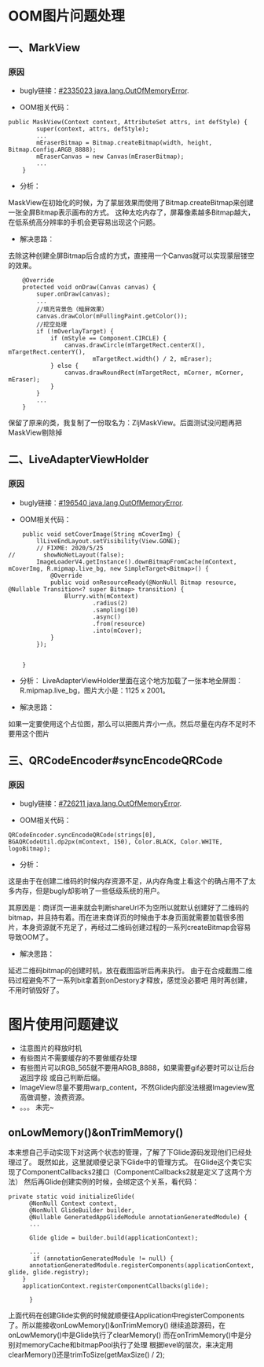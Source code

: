 # OOM图片问题处理

## 一、MarkView

### 原因
 -  bugly链接：[#2335023 java.lang.OutOfMemoryError](https://bugly.qq.com/v2/crash-reporting/crashes/2fb12c6c7d/2335023?pid=1).

 -  OOM相关代码：
```
public MaskView(Context context, AttributeSet attrs, int defStyle) {
        super(context, attrs, defStyle);
        ...
        mEraserBitmap = Bitmap.createBitmap(width, height, Bitmap.Config.ARGB_8888);
        mEraserCanvas = new Canvas(mEraserBitmap);
        ...
    }

```
 - 分析：

  MaskView在初始化的时候，为了蒙层效果而使用了Bitmap.createBitmap来创建一张全屏Bitmap表示画布的方式。
这种太吃内存了，屏幕像素越多Bitmap越大，在低系统高分辨率的手机会更容易出现这个问题。

 - 解决思路：

  去除这种创建全屏Bitmap后合成的方式，直接用一个Canvas就可以实现蒙层镂空的效果。
```
    @Override
    protected void onDraw(Canvas canvas) {
        super.onDraw(canvas);
        ...
        //填充背景色（暗屏效果）
        canvas.drawColor(mFullingPaint.getColor());
        //挖空处理
        if (!mOverlayTarget) {
            if (mStyle == Component.CIRCLE) {
                canvas.drawCircle(mTargetRect.centerX(), mTargetRect.centerY(),
                        mTargetRect.width() / 2, mEraser);
            } else {
                canvas.drawRoundRect(mTargetRect, mCorner, mCorner, mEraser);
            }
        }
        ...
    }
```
 保留了原来的类，我复制了一份取名为：ZljMaskView。后面测试没问题再把MaskView剔除掉


## 二、LiveAdapterViewHolder
### 原因
 -  bugly链接：[#196540 java.lang.OutOfMemoryError](https://bugly.qq.com/v2/crash-reporting/crashes/2fb12c6c7d/196540?pid=1).

 - OOM相关代码：
```
    public void setCoverImage(String mCoverImg) {
        llLiveEndLayout.setVisibility(View.GONE);
        // FIXME: 2020/5/25 
//        showNoNetLayout(false);
        ImageLoaderV4.getInstance().downBitmapFromCache(mContext, mCoverImg, R.mipmap.live_bg, new SimpleTarget<Bitmap>() {
            @Override
            public void onResourceReady(@NonNull Bitmap resource, @Nullable Transition<? super Bitmap> transition) {
                Blurry.with(mContext)
                        .radius(2)
                        .sampling(10)
                        .async()
                        .from(resource)
                        .into(mCover);
            }
        });


    }
```
 - 分析：
  LiveAdapterViewHolder里面在这个地方加载了一张本地全屏图：R.mipmap.live_bg，图片大小是：1125 x 2001。

 - 解决思路：

 如果一定要使用这个占位图，那么可以把图片弄小一点。然后尽量在内存不足时不要用这个图片


## 三、QRCodeEncoder#syncEncodeQRCode
### 原因
 -  bugly链接：[#726211 java.lang.OutOfMemoryError](https://bugly.qq.com/v2/crash-reporting/crashes/2fb12c6c7d/726211?pid=1).

 - OOM相关代码：

```
QRCodeEncoder.syncEncodeQRCode(strings[0], BGAQRCodeUtil.dp2px(mContext, 150), Color.BLACK, Color.WHITE, logoBitmap);
```
 - 分析：

  这是由于在创建二维码的时候内存资源不足，从内存角度上看这个的确占用不了太多内存，但是bugly却影响了一些低级系统的用户。

  其原因是：商详页一进来就会判断shareUrl不为空所以就默认创建好了二维码的bitmap，并且持有着。而在进来商详页的时候由于本身页面就需要加载很多图片，本身资源就不充足了，再经过二维码创建过程的一系列createBitmap会容易导致OOM了。

 - 解决思路：

 延迟二维码bitmap的创建时机，放在截图监听后再来执行。
 由于在合成截图二维码过程避免不了一系列bit拿着到onDestory才释放，感觉没必要吧 用时再创建，不用时销毁好了。


# 图片使用问题建议

 - 注意图片的释放时机
 - 有些图片不需要缓存的不要做缓存处理
 - 有些图片可以RGB_565就不要用ARGB_8888，如果需要gif必要时可以让后台返回字段 或自己判断后缀。
 - ImageView尽量不要用warp_content，不然Glide内部没法根据Imageview宽高做调整，浪费资源。
 - 。。。
未完~

## onLowMemory()&onTrimMemory()
本来想自己手动实现下对这两个状态的管理，了解了下Glide源码发现他们已经处理过了。
既然如此，这里就顺便记录下Glide中的管理方式。
在Glide这个类它实现了ComponentCallbacks2接口（ComponentCallbacks2就是定义了这两个方法）
然后再Glide创建实例的时候，会绑定这个关系，看代码：
```
private static void initializeGlide(
      @NonNull Context context,
      @NonNull GlideBuilder builder,
      @Nullable GeneratedAppGlideModule annotationGeneratedModule) {
      ...
      
      Glide glide = builder.build(applicationContext);
      
      ...
       if (annotationGeneratedModule != null) {
      annotationGeneratedModule.registerComponents(applicationContext, glide, glide.registry);
    }
    applicationContext.registerComponentCallbacks(glide);
      
      }
```
上面代码在创建Glide实例的时候就顺便往Application中registerComponents了。所以能接收onLowMemory()&onTrimMemory()
继续追踪源码，在onLowMemory()中是Glide执行了clearMemory()
而在onTrimMemory()中是分别对memoryCache和bitmapPool执行了处理
根据level的层次，来决定用clearMemory()还是trimToSize(getMaxSize() / 2);

